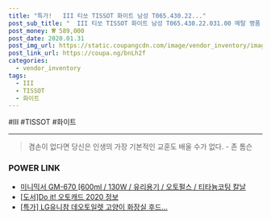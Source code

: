```yaml
--- 
title: "특가!   III 티쏘 TISSOT 화이트 남성 T065.430.22..." 
post_sub_title: "  III 티쏘 TISSOT 화이트 남성 T065.430.22.031.00 메탈 명품 오토매틱 시계" 
post_money: ₩ 589,000 
post_date: 2020.01.31 
post_img_url: https://static.coupangcdn.com/image/vendor_inventory/images/2017/01/04/9/0/03034f5c-beaf-4d9d-a6aa-9f622926b054.jpg 
post_link_url: https://coupa.ng/bnLh2f 
categories: 
  - vendor_inventory 
tags: 
  - III 
  - TISSOT 
  - 화이트 
--- 
```

  #III #TISSOT #화이트 
<hr> 

> 겸손이 없다면 당신은 인생의 가장 기본적인 교훈도 배울 수가 없다. - 존 톰슨 


### POWER LINK

* <a href="https://blog.naver.com/santokki14/221782105281" target="_blank">미니믹서 GM-670 [600ml / 130W / 유리용기 / 오토펄스 / 티타늄코팅 칼날</a>
* <a href="https://blog.naver.com/santokki14/221770258840" target="_blank">[도서]Do it! 오토캐드 2020 정보</a>
* <a href="https://blog.naver.com/an0733/221791690574" target="_blank">[특가] LG유니참 데오토일렛 고양이 화장실 후드...</a>
